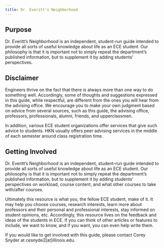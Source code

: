 ```yaml
---
title: Dr. Everitt's Neighborhood
---
```


Purpose
---
Dr. Everitt’s Neighborhood is an independent, student-run guide intended to provide all sorts of useful knowledge about life as an ECE student. Our philosophy is that it is important not to simply repeat the department’s published information, but to supplement it by adding students’ perspectives.

Disclaimer
---
Engineers thrive on the fact that there is always more than one way to do something well. Accordingly, some of thoughts and suggestions expressed in this guide, while respectful, are different from the ones you will hear from the advising office. We encourage you to make your own judgment based on advice from several sources, such as this guide, the advising office, professors, professionals, alumni, friends, and upperclassmen.

In addition, various ECE student organizations offer services that give such advice to students. HKN usually offers peer advising services in the middle of each semester around class registration time.

Getting Involved
---
Dr. Everitt’s Neighborhood is an independent, student-run guide intended to provide all sorts of useful knowledge about life as an ECE student. Our philosophy is that it is important not to simply repeat the department’s published information, but to supplement it by adding students’ perspectives on workload, course content, and what other courses to take with/after courses.

Ultimately this resource is what you, the fellow ECE student, make of it. It may help you choose courses, research interests, learn more about professors and their personal and professional interests, stay informed on student opinions, etc. Accordingly, this resource lives on the feedback and ideas of the students in ECE. If you can think of other articles or features to include, we want to know, and if you want, you can even help write them.

If you would like to get involved with this guide, please contact Corey Snyder at cesnyde2[at]illinois.edu.